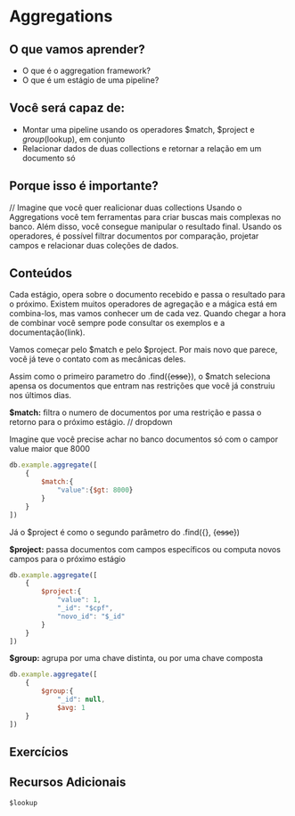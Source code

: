 # Aggregations 

## O que vamos aprender?
- O que é o aggregation framework?
- O que é um estágio de uma pipeline?


## Você será capaz de:
- Montar uma pipeline usando os operadores $match, $project e $group ($lookup), em conjunto 
- Relacionar dados de duas collections e retornar a relação em um documento só 


## Porque isso é importante?

 // Imagine que você quer realicionar duas collections
Usando o Aggregations você tem ferramentas para criar buscas mais complexas no banco. Além disso, você consegue manipular o resultado final. Usando os operadores, é possível filtrar documentos por comparação, projetar campos e relacionar duas coleções de dados.


## Conteúdos

Cada estágio, opera sobre o documento recebido e passa o resultado para o próximo. Existem muitos operadores de agregação e a mágica está em combina-los, mas vamos conhecer um de cada vez.
Quando chegar a hora de combinar você sempre pode consultar os exemplos e a documentação(link).

Vamos começar pelo $match e pelo $project. Por mais novo que parece, você já teve o contato com as mecânicas deles.

Assim como o primeiro parametro do .find({~~esse~~}), o $match seleciona apensa os documentos que entram nas restrições que você já construiu nos últimos dias. 

**$match:** filtra o numero de documentos por uma restrição e passa o retorno para o próximo estágio. // dropdown

Imagine que você precise achar no banco documentos só com o campor value maior que 8000

```jsx
db.example.aggregate([
	{
		$match:{
			"value":{$gt: 8000}
		}
	}
])
```


Já o $project é como o segundo parâmetro do .find({}, {~~esse~~})

**$project:** passa documentos com campos específicos ou computa novos campos para o próximo estágio 

```jsx
db.example.aggregate([
	{
		$project:{
			"value": 1,
			"_id": "$cpf",
			"novo_id": "$_id"
		}
	}
])
```

**$group:** agrupa por uma chave distinta, ou por uma chave composta

```jsx
db.example.aggregate([
	{
		$group:{
			"_id": null,
			$avg: 1
	}
])
```

## Exercícios




## Recursos Adicionais
    $lookup